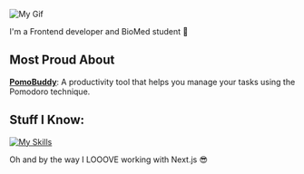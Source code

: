 ![My Gif](https://media1.giphy.com/media/v1.Y2lkPTc5MGI3NjExNjFtNzJjYWhvMzczNnJrb2czbmxjd2w0bGF6a3A1NjVzdTI2cWR2cyZlcD12MV9pbnRlcm5hbF9naWZfYnlfaWQmY3Q9Zw/xTiIzJSKB4l7xTouE8/giphy.webp)

<p>I'm a Frontend developer and BioMed student 🖤</p>

## Most Proud About

**[PomoBuddy](https://your-pomo-buddy.vercel.app/)**: A productivity tool that helps you manage your tasks using the Pomodoro technique.

## Stuff I Know:

<p align="left">
  <a href="https://skillicons.dev">
    <img src="https://skillicons.dev/icons?i=react,nextjs,js,ts,git,figma,mysql,r,py" alt="My Skills" />
  </a>
</p>
<p>Oh and by the way I LOOOVE working with Next.js 😎</p>
